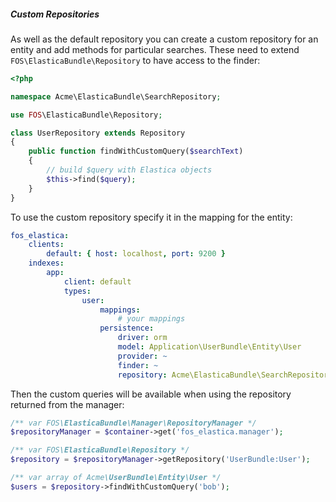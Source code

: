 ##### Custom Repositories

As well as the default repository you can create a custom repository for an entity and add
methods for particular searches. These need to extend `FOS\ElasticaBundle\Repository` to have
access to the finder:

```php
<?php

namespace Acme\ElasticaBundle\SearchRepository;

use FOS\ElasticaBundle\Repository;

class UserRepository extends Repository
{
    public function findWithCustomQuery($searchText)
    {
        // build $query with Elastica objects
        $this->find($query);
    }
}
```

To use the custom repository specify it in the mapping for the entity:

```yaml
fos_elastica:
    clients:
        default: { host: localhost, port: 9200 }
    indexes:
        app:
            client: default
            types:
                user:
                    mappings:
                        # your mappings
                    persistence:
                        driver: orm
                        model: Application\UserBundle\Entity\User
                        provider: ~
                        finder: ~
                        repository: Acme\ElasticaBundle\SearchRepository\UserRepository
```

Then the custom queries will be available when using the repository returned from the manager:

```php
/** var FOS\ElasticaBundle\Manager\RepositoryManager */
$repositoryManager = $container->get('fos_elastica.manager');

/** var FOS\ElasticaBundle\Repository */
$repository = $repositoryManager->getRepository('UserBundle:User');

/** var array of Acme\UserBundle\Entity\User */
$users = $repository->findWithCustomQuery('bob');
```
